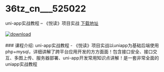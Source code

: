 # 36tz_cn___525022
uni-app实战教程 – 《悦读》项目实战
[下载地址](http://www.36tz.cn/article/525022 "下载地址")
<br/></br>[![download](http://36tz.cn/muke_img/2019_06_2-4-300x145.png "下载地址")](http://www.36tz.cn/article/525022 "下载地址")
<br/></br>### 课程介绍:
uni-app实战教程 - 《悦读》项目实战以uniapp为基础后端使用php+mysql，详细讲解了跨平台应用开发的方方面面！包含接口安全、接口交互、多图上传、服务器部署、uni-app开发常用知识点讲解！是一套非常全面的uniapp实战教程


 
